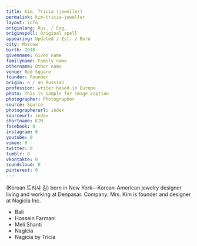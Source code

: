 ```yaml
---
title: Kim, Tricia (jeweller)
permalink: kim-tricia-jeweller
layout: info
originlang: Rus. / Eng.
originspell: Original spell
appearing: Updated / Est. / Born
city: Moscow
birth: 2018
givenname: Given name
familyname: Family name
othername: Other name
venue: Red Square
founder: Founder
origin: a / an Russian
profession: writer based in Europe
photo: This is sample for image caption
photographer: Photographer
source: Source
photographerurl: index
sourceurl: index
shortname: KIM
facebook: 0
instagram: 0
youtube: 0
vimeo: 0
twitter: 0
tumblr: 0
vkontakte: 0
soundcloud: 0
pinterest: 0
---
```


(Korean 트리샤 김) born in New York—Korean-American jewelry designer living and working at Denpasar. Company: Mrs. Kim is founder and designer at Nagicia Inc.

+ Bali
+ Hossein Farmani
+ Meli Shanti
+ Nagicia
+ Nagicia by Tricia
